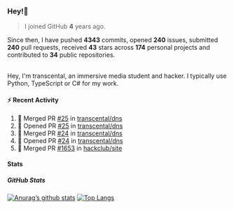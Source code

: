 ### Hey!👋
<!-- [![Banner](banner.png)](https://dillonb07.is-a.dev) -->


> I joined GitHub **4** years ago.

Since then, I have pushed **4343** commits, opened **240** issues, submitted **240** pull requests, received **43** stars across **174** personal projects and contributed to **34** public repositories.

<br>
Hey, I'm transcental, an immersive media student and hacker. I typically use Python, TypeScript or C# for my work.

<br>

#### :zap: Recent Activity

<!--START_SECTION:activity-->
1. 🎉 Merged PR [#25](https://github.com/transcental/dns/pull/25) in [transcental/dns](https://github.com/transcental/dns)
2. 💪 Opened PR [#25](https://github.com/transcental/dns/pull/25) in [transcental/dns](https://github.com/transcental/dns)
3. 🎉 Merged PR [#24](https://github.com/transcental/dns/pull/24) in [transcental/dns](https://github.com/transcental/dns)
4. 💪 Opened PR [#24](https://github.com/transcental/dns/pull/24) in [transcental/dns](https://github.com/transcental/dns)
5. 🎉 Merged PR [#1653](https://github.com/hackclub/site/pull/1653) in [hackclub/site](https://github.com/hackclub/site)
<!--END_SECTION:activity-->

#### Stats

##### GitHub Stats
[![Anurag’s github stats](https://github-readme-stats.vercel.app/api?username=transcental&show_icons=true&theme=radical)](https://github.com/transcental)
[![Top Langs](https://github-readme-stats.vercel.app/api/top-langs/?username=transcental&layout=compact&theme=radical)](https://github.com/transcental)
